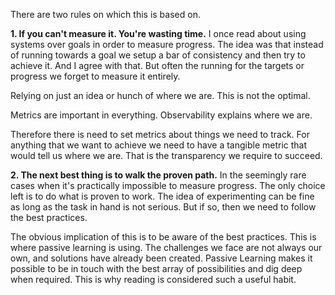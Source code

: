 <!--
.. title: Measurement is Commitment
.. slug: measurement-is-commitment
.. date: 2025-01-19 22:37:31 UTC+05:30
.. tags: 
.. category: 
.. link: 
.. description: 
.. type: text
-->

There are two rules on which this is based on.
<!-- TEASER_END -->

**1. If you can't measure it. You're wasting time.** I once read about using systems over goals in order to measure progress. The idea was that instead of running towards a goal we setup a bar of consistency and then try to achieve it. And I agree with that. But often the running for the targets or progress we forget to measure it entirely. 

Relying on just an idea or hunch of where we are. This is not the optimal.

Metrics are important in everything.
Observability explains where we are. 

Therefore there is need to set metrics about things we need to track. For anything that we want to achieve we need to have a tangible metric that would tell us where we are. That is the transparency we require to succeed. 

**2. The next best thing is to walk the proven path.** In the seemingly rare cases when it's practically impossible to measure progress. The only choice left is to do what is proven to work. The idea of experimenting can be fine as long as the task in hand is not serious. But if so, then we need to follow the best practices. 

The obvious implication of this is to be aware of the best practices. This is where passive learning is using. The challenges we face are not always our own, and solutions have already been created. Passive Learning makes it possible to be in touch with the best array of possibilities and dig deep when required. This is why reading is considered such a useful habit.
